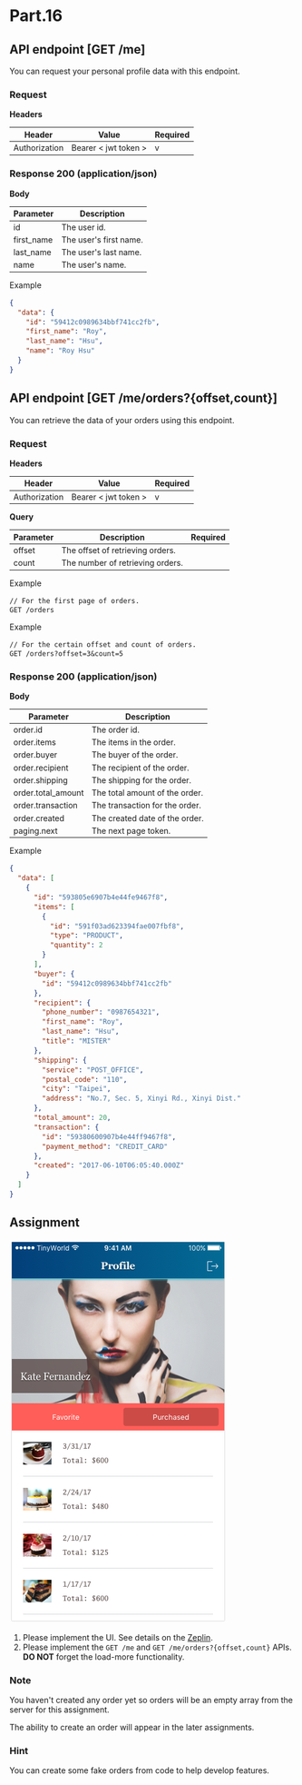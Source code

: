 # Part.16

## API endpoint [GET /me]

You can request your personal profile data with this endpoint.

### Request

**Headers**

| Header | Value | Required |
| --- | --- | --- |
| Authorization | Bearer < jwt token > | v |

### Response 200 (application/json)

**Body**

| Parameter | Description |
| --- | --- |
| id | The user id. |
| first_name | The user's first name. |
| last_name | The user's last name. |
| name | The user's name. |

Example

```json
{
  "data": {
    "id": "59412c0989634bbf741cc2fb",
    "first_name": "Roy",
    "last_name": "Hsu",
    "name": "Roy Hsu"
  }
}
```

## API endpoint [GET /me/orders?{offset,count}]

You can retrieve the data of your orders using this endpoint.

### Request

**Headers**

| Header | Value | Required |
| --- | --- | --- |
| Authorization | Bearer < jwt token > | v |

**Query**

| Parameter | Description | Required |
| --- | --- | --- |
| offset | The offset of retrieving orders. | |
| count | The number of retrieving orders. | |

Example

```
// For the first page of orders.
GET /orders
```

Example

```
// For the certain offset and count of orders.
GET /orders?offset=3&count=5
```

### Response 200 (application/json)

**Body**

| Parameter | Description |
| --- | --- |
| order.id | The order id. |
| order.items | The items in the order. |
| order.buyer | The buyer of the order. |
| order.recipient | The recipient of the order. |
| order.shipping | The shipping for the order. |
| order.total_amount | The total amount of the order. |
| order.transaction | The transaction for the order. |
| order.created | The created date of the order. |
| paging.next | The next page token. |

Example

```json
{
  "data": [
    {
      "id": "593805e6907b4e44fe9467f8",
      "items": [
        {
          "id": "591f03ad623394fae007fbf8",
          "type": "PRODUCT",
          "quantity": 2
        }
      ],
      "buyer": {
        "id": "59412c0989634bbf741cc2fb"
      },
      "recipient": {
        "phone_number": "0987654321",
        "first_name": "Roy",
        "last_name": "Hsu",
        "title": "MISTER"
      },
      "shipping": {
        "service": "POST_OFFICE",
        "postal_code": "110",
        "city": "Taipei",
        "address": "No.7, Sec. 5, Xinyi Rd., Xinyi Dist."
      },
      "total_amount": 20,
      "transaction": {
        "id": "59380600907b4e44ff9467f8",
        "payment_method": "CREDIT_CARD"
      },
      "created": "2017-06-10T06:05:40.000Z"
    }
  ]
}
```

## Assignment

![Controller/Profile/Normal/Purchased Without Tab Bar](../../../resources/images/controller/profile/normal/purchased-without-tab-bar.png)

1. Please implement the UI. See details on the [Zeplin](https://zpl.io/bzYXEeG).
2. Please implement the `GET /me` and `GET /me/orders?{offset,count}` APIs. **DO NOT** forget the load-more functionality.

### Note

You haven't created any order yet so orders will be an empty array from the server for this assignment.

The ability to create an order will appear in the later assignments.

### Hint

You can create some fake orders from code to help develop features.
